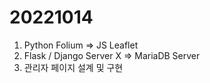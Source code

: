 # 20221014
1. Python Folium => JS Leaflet
2. Flask / Django Server X => MariaDB Server
3. 관리자 페이지 설계 및 구현
